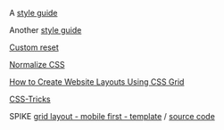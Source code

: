 A [style guide](https://cssguidelin.es/)

Another [style guide](https://google.github.io/styleguide/htmlcssguide.html)

[Custom reset](https://meyerweb.com/eric/tools/css/reset/)

[Normalize CSS](https://necolas.github.io/normalize.css/)

[How to Create Website Layouts Using CSS Grid](https://www.youtube.com/watch?v=HgwCeNVPlo0&ab_channel=DaniKrossing)

[CSS-Tricks](https://css-tricks.com/)

SPIKE [grid layout - mobile first - template](https://drive.google.com/file/d/1z63F3GWh43yZznONpA-Hm43RrqUMtmpX/view?usp=sharing) / [source code](https://github.com/manuelbarzi/ubiqum-bootcamp-202102/pull/32)
